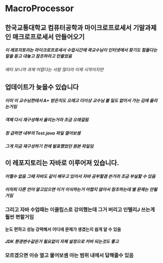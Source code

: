 # MacroProcessor
## 한국교통대학교 컴퓨터공학과 마이크로프로세서 기말과제인 매크로프로세서 만들어오기

##### 이 레포지토리는 마이크로프로세서 수업시간에 곽교수님이 인터넷에서 찾기도 힘들다는 말을 듣고 대놓고 참조하라고 만들었음
###### 에타 보니까 과제 어렵다는 사람 많더라 이제 시작이지만


## 업데이트가 늦을수 있습니다
##### 이미 이 교수님한테서 A+ 받은지도 오래고 더이상 교수님 볼 일도 없어서 가는 김에 올리는거임
##### 객체 다시 재구성해서 올리는거라 조금 오래걸림

##### 정 급하면 내부의 Test.java 파일 열어보셈
##### 그게 지금 재구성하기 전에 발표했었던 원본 파일임


## 이 레포지토리는 자바로 이루어져 있습니다.
##### 어쩔수 없음 그때 자바도 같이 배우고 있어서 자바 공부할겸 쓴거라 조금 부실할 수 있음
##### 어차피 다른 언어 알고있으면 이거 이식하는거 어렵지 않아서 참조하는데 별 문제는 안될거임

### 그리고 자바 수업때는 이클립스로 강의했는데 그거 버리고 인텔리J 쓰는게 훨씬 편할거임
#### 눈도 편하고 성능 강력해서 어디에 문제가 생겼는지 쉽게 알 수 있음 
##### JDK 환경변수같은거 필요없이 자체 설정으로 커버 되는것도 좋고

### 모르겠으면 이슈 열고 물어보셈 아는 범위 내에서 답해줄수 있음 

